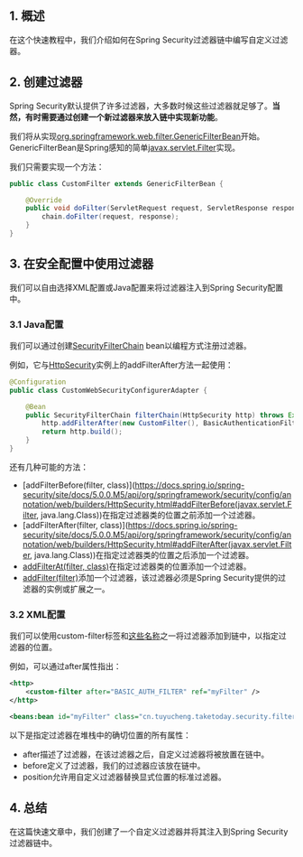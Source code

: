 ## 1. 概述

在这个快速教程中，我们介绍如何在Spring Security过滤器链中编写自定义过滤器。

## 2. 创建过滤器

Spring Security默认提供了许多过滤器，大多数时候这些过滤器就足够了。**当然，有时需要通过创建一个新过滤器来放入链中实现新功能**。

我们将从实现[org.springframework.web.filter.GenericFilterBean](https://docs.spring.io/spring/docs/current/javadoc-api/org/springframework/web/filter/GenericFilterBean.html)开始。GenericFilterBean是Spring感知的简单[javax.servlet.Filter](https://docs.oracle.com/javaee/7/api/javax/servlet/Filter.html)实现。

我们只需要实现一个方法：

```java
public class CustomFilter extends GenericFilterBean {

	@Override
	public void doFilter(ServletRequest request, ServletResponse response, FilterChain chain) throws IOException, ServletException {
		chain.doFilter(request, response);
	}
}
```

## 3. 在安全配置中使用过滤器

我们可以自由选择XML配置或Java配置来将过滤器注入到Spring Security配置中。

### 3.1 Java配置

我们可以通过创建[SecurityFilterChain](https://docs.spring.io/spring-security/site/docs/current/api/org/springframework/security/web/SecurityFilterChain.html) bean以编程方式注册过滤器。

例如，它与[HttpSecurity](https://docs.spring.io/spring-security/site/docs/5.0.0.M5/api/org/springframework/security/config/annotation/web/builders/HttpSecurity.html)实例上的addFilterAfter方法一起使用：

```java
@Configuration
public class CustomWebSecurityConfigurerAdapter {

    @Bean
    public SecurityFilterChain filterChain(HttpSecurity http) throws Exception {
        http.addFilterAfter(new CustomFilter(), BasicAuthenticationFilter.class);
        return http.build();
    }
}

```

还有几种可能的方法：

-   [addFilterBefore(filter, class)](https://docs.spring.io/spring-security/site/docs/5.0.0.M5/api/org/springframework/security/config/annotation/web/builders/HttpSecurity.html#addFilterBefore(javax.servlet.Filter, java.lang.Class))在指定过滤器类的位置之前添加一个过滤器。
-   [addFilterAfter(filter, class)](https://docs.spring.io/spring-security/site/docs/5.0.0.M5/api/org/springframework/security/config/annotation/web/builders/HttpSecurity.html#addFilterAfter(javax.servlet.Filter, java.lang.Class))在指定过滤器类的位置之后添加一个过滤器。
-   [addFilterAt(filter, class)](https://docs.spring.io/spring-security/site/docs/5.0.0.M5/api/org/springframework/security/config/annotation/web/builders/HttpSecurity.html)在指定过滤器类的位置添加一个过滤器。
-   [addFilter(filter)](https://docs.spring.io/spring-security/site/docs/5.0.0.M5/api/org/springframework/security/config/annotation/web/builders/HttpSecurity.html#addFilter(javax.servlet.Filter))添加一个过滤器，该过滤器必须是Spring Security提供的过滤器的实例或扩展之一。

### 3.2 XML配置

我们可以使用custom-filter标签和[这些名称](https://docs.spring.io/spring-security/site/docs/4.2.13.RELEASE/reference/htmlsingle/#ns-custom-filters)之一将过滤器添加到链中，以指定过滤器的位置。

例如，可以通过after属性指出：

```xml
<http>
    <custom-filter after="BASIC_AUTH_FILTER" ref="myFilter" />
</http>

<beans:bean id="myFilter" class="cn.tuyucheng.taketoday.security.filter.CustomFilter"/>
```

以下是指定过滤器在堆栈中的确切位置的所有属性：

-   after描述了过滤器，在该过滤器之后，自定义过滤器将被放置在链中。
-   before定义了过滤器，我们的过滤器应该放在链中。
-   position允许用自定义过滤器替换显式位置的标准过滤器。

## 4. 总结

在这篇快速文章中，我们创建了一个自定义过滤器并将其注入到Spring Security过滤器链中。